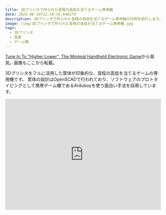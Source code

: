 ```yaml
---
title: 3Dプリンタで作られた音程の高低を当てるゲーム専用機
date: 2025-06-24T22:10:55.648179
description: 3Dプリンタで作られた音程の高低を当てるゲーム専用機の作例を紹介します。
image: /img/3Dプリンタで作られた音程の高低を当てるゲーム専用機.jpg
tags:
  - 3Dプリンタ
  - 音楽
  - ゲーム機
---
```

[Tune In To “Higher Lower”, The Minimal Handheld Electronic Game](https://hackaday.com/2025/06/04/tune-in-to-higher-lower-the-minimal-handheld-electronic-game/)から発見。画像もここから転載。

3Dプリンタをフルに活用した筐体が印象的な、音程の高低を当てるゲームの専用機です。
筐体の設計はOpenSCADで行われており、ソフトウェアのプロトタイピングとして携帯ゲーム機であるArduboyを使う面白い手法を採用しています。

<iframe title="vimeo-player" src="https://player.vimeo.com/video/1075918437?h=260988f0f2" width="100%" height="360" frameborder="0"    allowfullscreen></iframe>

